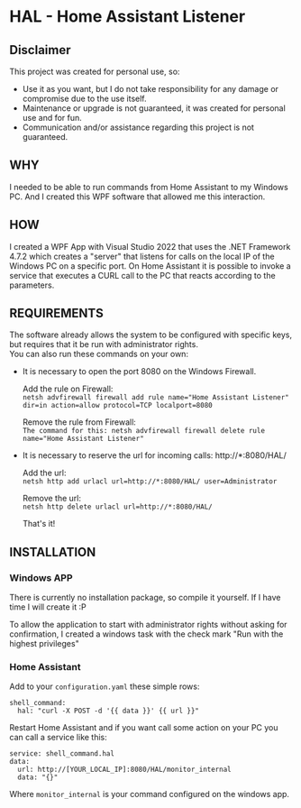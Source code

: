# HAL - Home Assistant Listener

## Disclaimer

This project was created for personal use, so:

- Use it as you want, but I do not take responsibility for any damage or compromise due to the use itself.
- Maintenance or upgrade is not guaranteed, it was created for personal use and for fun.
- Communication and/or assistance regarding this project is not guaranteed.

## WHY

I needed to be able to run commands from Home Assistant to my Windows PC. And I created this WPF software that allowed me this interaction.

## HOW

I created a WPF App with Visual Studio 2022 that uses the .NET Framework 4.7.2 which creates a "server" that listens for calls on the local IP of the Windows PC on a specific port. On Home Assistant it is possible to invoke a service that executes a CURL call to the PC that reacts according to the parameters.

## REQUIREMENTS

The software already allows the system to be configured with specific keys, but requires that it be run with administrator rights.  
You can also run these commands on your own:

- It is necessary to open the port 8080 on the Windows Firewall.

  Add the rule on Firewall:  
  `netsh advfirewall firewall add rule name="Home Assistant Listener" dir=in action=allow protocol=TCP localport=8080`
  
  Remove the rule from Firewall:  
  `The command for this: netsh advfirewall firewall delete rule name="Home Assistant Listener"`
  
- It is necessary to reserve the url for incoming calls: http://*:8080/HAL/

  Add the url:  
  `netsh http add urlacl url=http://*:8080/HAL/ user=Administrator`
  
  Remove the url:  
  `netsh http delete urlacl url=http://*:8080/HAL/`
  
  That's it!
  
## INSTALLATION

### Windows APP

There is currently no installation package, so compile it yourself. If I have time I will create it :P

To allow the application to start with administrator rights without asking for confirmation, I created a windows task with the check mark "Run with the highest privileges"

### Home Assistant

Add to your `configuration.yaml` these simple rows:
   ```
   shell_command:
     hal: "curl -X POST -d '{{ data }}' {{ url }}"
   ```
Restart Home Assistant and if you want call some action on your PC you can call a service like this:
   ```
   service: shell_command.hal
   data:
     url: http://[YOUR_LOCAL_IP]:8080/HAL/monitor_internal
     data: "{}"
   ```
Where `monitor_internal` is your command configured on the windows app.

